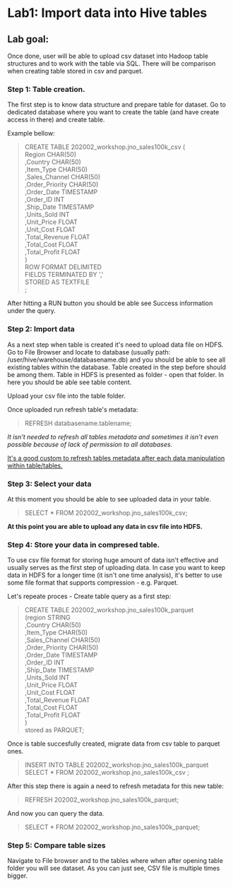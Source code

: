 # Lab1: Import data into Hive tables

## Lab goal: 
Once done, user will be able to upload csv dataset into Hadoop table structures and to work with the table via SQL. There will be comparison when creating table stored in csv and parquet. 

### Step 1: Table creation.
The first step is to know data structure and prepare table for dataset. Go to dedicated database where you want to create the table (and have create access in there) and create table. 

Example bellow: 

> CREATE TABLE 202002_workshop.jno_sales100k_csv ( <br>
> Region CHAR(50)  <br>
> ,Country CHAR(50) <br>
> ,Item_Type CHAR(50) <br>
> ,Sales_Channel CHAR(50) <br>
> ,Order_Priority CHAR(50) <br>
> ,Order_Date TIMESTAMP  <br>
> ,Order_ID INT <br>
> ,Ship_Date TIMESTAMP <br>
> ,Units_Sold INT <br>
> ,Unit_Price FLOAT <br>
> ,Unit_Cost FLOAT <br>
> ,Total_Revenue FLOAT <br>
> ,Total_Cost FLOAT <br>
> ,Total_Profit FLOAT <br>
> ) <br>
> ROW FORMAT DELIMITED <br>
> FIELDS TERMINATED BY ',' <br>
> STORED AS TEXTFILE <br>
> ; <br>
> 

After hitting a RUN button you should be able see Success information under the query. 

### Step 2: Import data
As a next step when table is created it's need to upload data file on HDFS. Go to File Browser and locate to database (usually path: /user/hive/warehouse/databasename.db) and you should be able to see all existing tables within the database. Table created in the step before should be among them. Table in HDFS is presented as folder - open that folder. In here you should be able see table content. 

Upload your csv file into the table folder. 

Once uploaded run refresh table's metadata: 

> REFRESH databasename.tablename; 

<i> It isn't needed to refresh all tables metadata and sometimes it isn't even possible because of lack of permission to all databases.</i>
  
  <u> It's a good custom to refresh tables metadata after each data manipulation within table/tables. </u>
  
  ### Step 3: Select your data
  At this moment you should be able to see uploaded data in your table. 
  
  > SELECT * FROM 202002_workshop.jno_sales100k_csv; 
  
  <b> At this point you are able to upload any data in csv file into HDFS.  </b>
  
  ### Step 4: Store your data in compresed table. 
  To use csv file format for storing huge amount of data isn't effective and usually serves as the first step of uploading data. In case you want to keep data in HDFS for a longer time (it isn't one time analysis), it's better to use some file format that supports compression - e.g. Parquet. 
  
  Let's repeate proces - Create table query as a first step: 
  
  > CREATE TABLE 202002_workshop.jno_sales100k_parquet <br>
> (region STRING  <br>
> ,Country CHAR(50) <br>
> ,Item_Type CHAR(50) <br>
> ,Sales_Channel CHAR(50) <br>
> ,Order_Priority CHAR(50) <br>
> ,Order_Date TIMESTAMP  <br>
> ,Order_ID INT <br>
> ,Ship_Date TIMESTAMP <br>
> ,Units_Sold INT <br>
> ,Unit_Price FLOAT <br>
> ,Unit_Cost FLOAT <br>
> ,Total_Revenue FLOAT <br>
> ,Total_Cost FLOAT <br>
> ,Total_Profit FLOAT <br>
> ) <br>
> stored as PARQUET;  <br>
  
 Once is table succesfully created, migrate data from csv table to parquet ones. 
 
 > INSERT INTO TABLE 202002_workshop.jno_sales100k_parquet SELECT * FROM 202002_workshop.jno_sales100k_csv ; <br> 
 
After this step there is again a need to refresh metadata for this new table: 

> REFRESH 202002_workshop.jno_sales100k_parquet; <br>

And now you can query the data.

> SELECT * FROM 202002_workshop.jno_sales100k_parquet; <br> 

 
 ### Step 5: Compare table sizes
 
 Navigate to File browser and to the tables where when after opening table folder you will see dataset. As you can just see, CSV file is multiple times bigger.  

  
